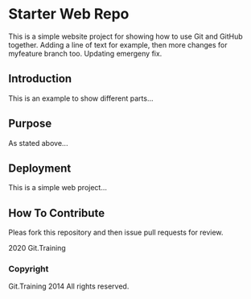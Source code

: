 # Starter Web Repo

This is a simple website project for showing how to use Git and GitHub together. Adding a line of text for example, then more changes for myfeature branch too.
Updating emergeny fix.

## Introduction

This is an example to show different parts...
## Purpose

As stated above...

## Deployment

This is a simple web project...

## How To Contribute

Pleas fork this repository and then issue pull requests for review.

2020 Git.Training

### Copyright

Git.Training 2014 All rights reserved.